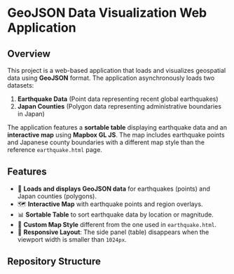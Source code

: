 # GeoJSON Data Visualization Web Application

## Overview
This project is a web-based application that loads and visualizes geospatial data using **GeoJSON** format. The application asynchronously loads two datasets:
1. **Earthquake Data** (Point data representing recent global earthquakes)
2. **Japan Counties** (Polygon data representing administrative boundaries in Japan)

The application features a **sortable table** displaying earthquake data and an **interactive map** using **Mapbox GL JS**. The map includes earthquake points and Japanese county boundaries with a different map style than the reference `earthquake.html` page.

## Features
- 📍 **Loads and displays GeoJSON data** for earthquakes (points) and Japan counties (polygons).
- 🗺 **Interactive Map** with earthquake points and region overlays.
- 📊 **Sortable Table** to sort earthquake data by location or magnitude.
- 🎨 **Custom Map Style** different from the one used in `earthquake.html`.
- 📏 **Responsive Layout**: The side panel (table) disappears when the viewport width is smaller than `1024px`.

## Repository Structure
